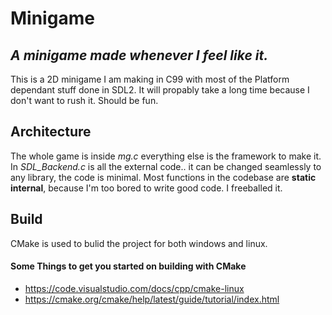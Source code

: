 # Minigame
## _A minigame made whenever I feel like it._

This is a 2D minigame I am making in C99 with most of the Platform dependant stuff done in SDL2.
It will propably take a long time because I don't want to rush it. Should be fun.

## Architecture
The whole game is inside _mg.c_ everything else is the framework to make it.
In _SDL_Backend.c_ is all the external code.. it can be changed seamlessly to any library, the code is minimal.
Most functions in the codebase are **static internal**, because I'm too bored to write good code. I freeballed it.
## Build
CMake is used to bulid the project for both windows and linux.
#### Some Things to get you started on building with CMake
- https://code.visualstudio.com/docs/cpp/cmake-linux
- https://cmake.org/cmake/help/latest/guide/tutorial/index.html